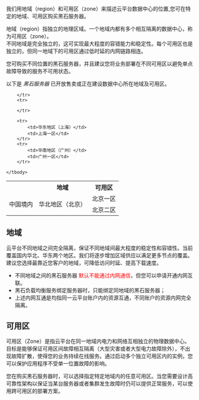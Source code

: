 我们用地域（region）和可用区（zone）来描述云平台数据中心的位置,您可在特定的地域、可用区购买黑石服务器。

地域（region）指独立的地理区域。一个地域内都有多个相互隔离的数据中心，称为可用区（zone）。</br>
不同地域是完全独立的，这可实现最大程度的容错能力和稳定性。每个可用区也是独立的，但同一地域下的可用区通过低时延的内网链路相连。

您可购买不同位置的黑石服务器，并且建议您将业务部署在不同可用区以避免单点故障导致的服务不可用状态。

以下是 *黑石服务器* 已开放售卖或正在建设数据中心所在地域及可用区。

<table class="table-striped">
	<tbody>
		<tr>
			<th>&nbsp;</th>
			<th>地域</th>
			<th>可用区</th>
		</tr>
		<tr>
			<td rowspan="7">中国境内</td>
			<td rowspan="3">华北地区（北京）</td>
			<td>北京一区</td>
			<tr><td>北京二区</td></tr>
		</tr>
		<tr>
			
		</tr>
		<tr>
			
		</tr>
		
		<tr>
			<td>华东地区（上海）</td>
			<td>上海一区</td>
		</tr>
		<tr>
			<td>华南地区（广州）</td>
			<td>广州一区</td>
		</tr>
			
	</tbody>
</table>



## 地域
云平台不同地域之间完全隔离，保证不同地域间最大程度的稳定性和容错性。当前覆盖国内华北、华东两个地区。我们将逐步增加区域供应以满足更多节点的覆盖。建议您选择最靠近您客户的地域，可降低访问时延、提高下载速度。

- 不同地域之间的黑石服务器 <font color="red">默认不能通过内网通信</font>，但您可以申请开通内网互联。
- 黑石负载均衡服务绑定服务器时，只能绑定同地域的黑石服务器；
- 上述内网互通是均指同一云平台账户内的资源互通，不同账户的资源内网完全隔离。

## 可用区
可用区（Zone）是指云平台在同一地域内电力和网络互相独立的物理数据中心。目标是能够保证可用区间故障相互隔离（大型灾害或者大型电力故障除外），不出现故障扩散，使得您的业务持续在线服务。通过启动多个独立可用区内的实例，您可以保护应用程序不受单一位置故障的影响。

您在购买黑石服务器时，可以选择指定特定地域内的任意可用区。当您需要设计高可靠性架构以保证当某台服务器或者集群发生故障时仍可以提供正常服务，可以使用跨可用区的部署方案。



